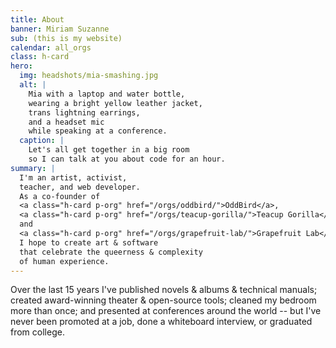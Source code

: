 ```yaml
---
title: About
banner: Miriam Suzanne
sub: (this is my website)
calendar: all_orgs
class: h-card
hero:
  img: headshots/mia-smashing.jpg
  alt: |
    Mia with a laptop and water bottle,
    wearing a bright yellow leather jacket,
    trans lightning earrings,
    and a headset mic
    while speaking at a conference.
  caption: |
    Let's all get together in a big room
    so I can talk at you about code for an hour.
summary: |
  I'm an artist, activist,
  teacher, and web developer.
  As a co-founder of
  <a class="h-card p-org" href="/orgs/oddbird/">OddBird</a>,
  <a class="h-card p-org" href="/orgs/teacup-gorilla/">Teacup Gorilla</a>,
  and
  <a class="h-card p-org" href="/orgs/grapefruit-lab/">Grapefruit Lab</a>
  I hope to create art & software
  that celebrate the queerness & complexity
  of human experience.
---
```


Over the last 15 years
I've published novels & albums & technical manuals;
created award-winning theater & open-source tools;
cleaned my bedroom more than once;
and presented at conferences around the world --
but I've never been promoted at a job,
done a whiteboard interview,
or graduated from college.
